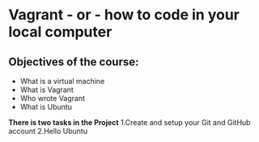# Vagrant - or - how to code in your local computer

## Objectives of the course:

* What is a virtual machine
* What is Vagrant
* Who wrote Vagrant 
* What is Ubuntu

**There is two tasks in the Project**
1.Create and setup your Git and GitHub account
2.Hello Ubuntu
